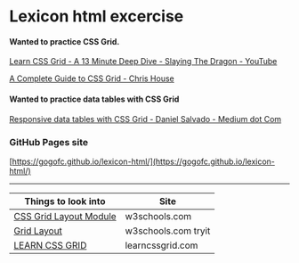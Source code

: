 # Lexicon html excercise

#### Wanted to practice CSS Grid.

[Learn CSS Grid - A 13 Minute Deep Dive - Slaying The Dragon - YouTube](https://www.youtube.com/watch?v=EiNiSFIPIQE)

[A Complete Guide to CSS Grid - Chris House](https://css-tricks.com/snippets/css/complete-guide-grid/#aa-introduction)

#### Wanted to practice data tables with CSS Grid

[Responsive data tables with CSS Grid - Daniel Salvado - Medium dot Com](https://medium.com/evodeck/responsive-data-tables-with-css-grid-3c58ecf04723)

### GitHub Pages site

[https://gogofc.github.io/lexicon-html/](https://gogofc.github.io/lexicon-html/)

---

| Things to look into | Site |
| --- | --- |
| [CSS Grid Layout Module](https://www.w3schools.com/css/css_grid.asp) | w3schools.com |
| [Grid Layout](https://www.w3schools.com/css/tryit.asp?filename=trycss_grid_layout_named) | w3schools.com tryit |
| [LEARN CSS GRID](https://learncssgrid.com/) | learncssgrid.com |
